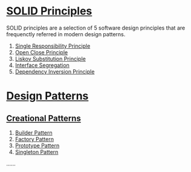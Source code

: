 # [SOLID Principles](src/1.solid-principles)

SOLID principles are a selection of 5 software design principles that are frequenctly referred in modern design patterns.

1. [Single Responsibility Principle](src/1.solid-principles/1.single-responsibility)
2. [Open Close Principle](src/1.solid-principles/2.open-close)
3. [Liskov Substitution Principle](src/1.solid-principles/3.liskov-substitution)
4. [Interface Segregation](src/1.solid-principles/4.interface-segregation)
5. [Dependency Inversion Principle](src/1.solid-principles/5.dependency-inversion)

# [Design Patterns](src/2.design-patterns)

## [Creational Patterns](src/2.design-patterns/1.creational-patterns)

1. [Builder Pattern](src/2.design-patterns/1.creational-patterns/1.builder)
2. [Factory Pattern](src/2.design-patterns/1.creational-patterns/2.factory)
3. [Prototype Pattern](src/2.design-patterns/1.creational-patterns/3.prototype)
4. [Singleton Pattern](src/2.design-patterns/1.creational-patterns/4.singleton)

......
